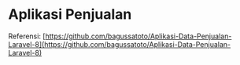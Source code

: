 # Aplikasi Penjualan

Referensi: [https://github.com/bagussatoto/Aplikasi-Data-Penjualan-Laravel-8](https://github.com/bagussatoto/Aplikasi-Data-Penjualan-Laravel-8)
